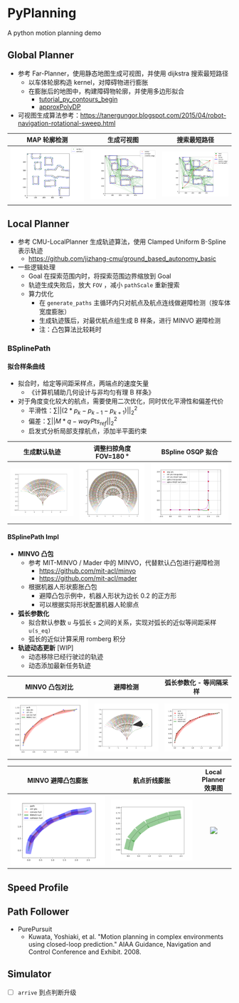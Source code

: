 # PyPlanning

A python motion planning demo

## Global Planner

- 参考 Far-Planner，使用静态地图生成可视图，并使用 dijkstra 搜索最短路径
  - 以车体轮廓构造 kernel，对障碍物进行膨胀
  - 在膨胀后的地图中，构建障碍物轮廓，并使用多边形拟合
    - [tutorial_py_contours_begin](https://docs.opencv.org/4.7.0/d4/d73/tutorial_py_contours_begin.html)
    - [approxPolyDP](https://docs.opencv.org/4.7.0/d3/dc0/group__imgproc__shape.html)
- 可视图生成算法参考：https://tanergungor.blogspot.com/2015/04/robot-navigation-rotational-sweep.html


|              MAP 轮廓检测       |  生成可视图   |  搜索最短路径   |
|:------------------------------:|:---:|:---:|
| ![](fig/map_contours_edge.png) | ![](fig/map_visibility_graph.png)  |  ![](fig/map_visibility_graph_shortest_path.png)   |


## Local Planner

- 参考 CMU-LocalPlanner 生成轨迹算法，使用 Clamped Uniform B-Spline 表示轨迹
  - https://github.com/jizhang-cmu/ground_based_autonomy_basic
- 一些逻辑处理
  - Goal 在探索范围内时，将探索范围边界缩放到 Goal
  - 轨迹生成失败后，放大 `FOV` ，减小 `pathScale` 重新搜索
  - 算力优化
    - 在 `generate_paths` 主循环内只对航点及航点连线做避障检测（按车体宽度膨胀）
    - 生成轨迹簇后，对最优航点组生成 B 样条，进行 MINVO 避障检测
    - 注：凸包算法比较耗时

### BSplinePath

#### 拟合样条曲线

- 拟合时，给定等间距采样点，两端点的速度矢量
  - 《计算机辅助几何设计与非均匀有理 B 样条》
- 对于角度变化较大的航点，需要使用二次优化，同时优化平滑性和偏差代价
  - 平滑性：$\sum||(2*p_k - p_{k-1} - p_{k+1})||_2^2$
  - 偏差：$\sum ||M * q - wayPts_{ref}||_2^2$
  - 启发式分析局部支撑航点，添加半平面约束

|                    生成默认轨迹              |         调整扫掠角度 FOV=180 °               |   BSpline OSQP 拟合 |
|:------------------------------------------:|:------------------------------------------:|:-----:|
| ![](fig/path_generator_bspline_default.png)  | ![](fig/path_generator_bspline_fov_180.png) |![](fig/waypoints_OSQP_weight_constraint.png)|

#### BSplinePath Impl

- **MINVO 凸包**
  - 参考 MIT-MINVO / Mader 中的 MINVO，代替默认凸包进行避障检测
    - https://github.com/mit-acl/minvo
    - https://github.com/mit-acl/mader
  - 根据机器人形状膨胀凸包
    - 避障凸包示例中，机器人形状为边长 0.2 的正方形
    - 可以根据实际形状配置机器人轮廓点
- **弧长参数化**
  - 拟合默认参数 `u` 与弧长 `s` 之间的关系，实现对弧长的近似等间距采样 `u(s_eq)`
  - 弧长的近似计算采用 romberg 积分
- **轨迹动态更新** [WIP]
  - 动态移除已经行驶过的轨迹
  - 动态添加最新任务轨迹

|                 MINVO 凸包对比        |                    避障检测             |                  弧长参数化 - 等间隔采样                  |
|:-------------------------------------:|:---------------------------------------:|:-----------------------------------------------:|
| ![](fig/bspline_path_convex_hull.png) | ![](fig/path_generator_bspline_obs.png) | ![](fig/bspline_path_convex_hull_param_arc.png) |


|               MINVO 避障凸包膨胀               |            航点折线膨胀                    |       Local Planner 效果图        |
|:----------------------------------------:|:-------------------------------------------:|:------------------------------:|
| ![](fig/bspline_path_collision_hull.png) | ![](fig/path_waypts_polyline_collision.png) | ![](fig/sim_local_planner.gif) |

## Speed Profile

## Path Follower

- PurePursuit
  - Kuwata, Yoshiaki, et al. "Motion planning in complex environments using closed-loop prediction." AIAA Guidance, Navigation and Control Conference and Exhibit. 2008.

## Simulator

- [ ] `arrive` 到点判断升级
